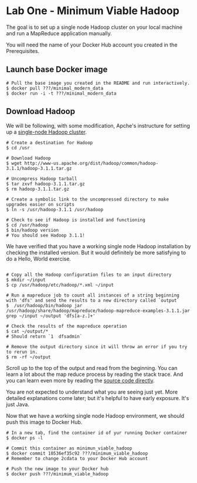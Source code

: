 # Lab One - Minimum Viable Hadoop
The goal is to set up a single node Hadoop cluster on your local machine and run a MapReduce application manually.

You will need the name of your Docker Hub account you created in the Prerequisites. 

## Launch base Docker image
```
# Pull the base image you created in the README and run interactively.
$ docker pull ???/minimal_modern_data
$ docker run -i -t ???/minimal_modern_data
```

## Download Hadoop
We will be following, with some modification, Apche's instructure for setting up a [single-node Hadoop cluster](https://hadoop.apache.org/docs/r3.1.1/hadoop-project-dist/hadoop-common/SingleCluster.html).
```
# Create a destination for Hadoop
$ cd /usr

# Download Hadoop
$ wget http://www-us.apache.org/dist/hadoop/common/hadoop-3.1.1/hadoop-3.1.1.tar.gz

# Uncompress Hadoop tarball
$ tar zxvf hadoop-3.1.1.tar.gz
$ rm hadoop-3.1.1.tar.gz

# Create a symbolic link to the uncompressed directory to make upgrades easier on scripts
$ ln -s /usr/hadoop-3.1.1 /usr/hadoop

# Check to see if Hadoop is installed and functioning
$ cd /usr/hadoop
$ bin/hadoop version
# You should see Hadoop 3.1.1!
```

We have verified that you have a working single node Hadoop installation by checking the installed version. But it would definitely be more satisfying to do a Hello, World exercise.
```

# Copy all the Hadoop configuration files to an input directory
$ mkdir ~/input
$ cp /usr/hadoop/etc/hadoop/*.xml ~/input

# Run a mapreduce job to count all instances of a string beginning with 'dfs' and send the results to a new directory called `output`
$  /usr/hadoop/bin/hadoop jar /usr/hadoop/share/hadoop/mapreduce/hadoop-mapreduce-examples-3.1.1.jar grep ~/input ~/output 'dfs[a-z.]+'

# Check the results of the mapreduce operation
$ cat ~/output/*
# Should return `1	dfsadmin`

# Remove the output directory since it will throw an error if you try to rerun in.
$ rm -rf ~/output
```

Scroll up to the top of the output and read from the beginning. You can learn a lot about the map reduce process by reading the stack trace. And you can learn even more by reading the [source code directly](https://github.com/apache/hadoop/blob/trunk/hadoop-mapreduce-project/hadoop-mapreduce-examples/src/main/java/org/apache/hadoop/examples/Grep.java).

You are not expected to understand what you are seeing just yet. More detailed explanations come later; but it's helpful to have early exposure. It's just Java.

Now that we have a working single node Hadoop environment, we should push this image to Docker Hub.

```
# In a new tab, find the container id of yur running Docker container
$ docker ps -l

# Commit this container as minimun_viable_hadoop
$ docker commit 10536ef35c92 ???/minimum_viable_hadoop
# Remember to change 2cdata to your Docker Hub account

# Push the new image to your Docker hub
$ docker push ???/minimum_viable_hadoop


```
